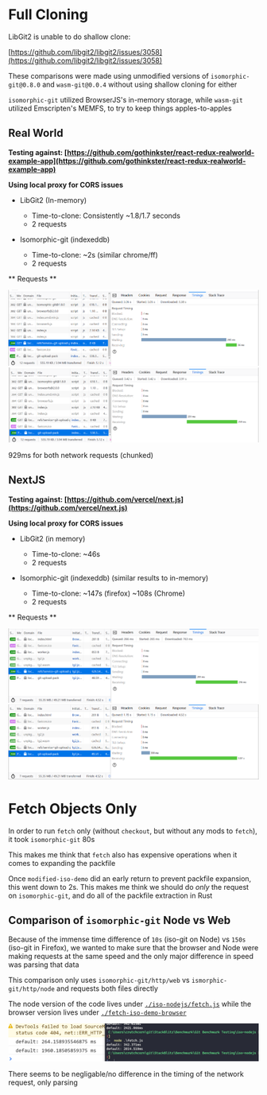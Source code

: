 # Full Cloning

LibGit2 is unable to do shallow clone:

[https://github.com/libgit2/libgit2/issues/3058](https://github.com/libgit2/libgit2/issues/3058)

These comparisons were made using unmodified versions of `isomorphic-git@0.8.0` and `wasm-git@0.0.4` without using shallow cloning for either

`isomorphic-git` utilized BrowserJS's in-memory storage, while `wasm-git` utilized Emscripten's MEMFS, to try to keep things apples-to-apples

## Real World

**Testing against: [https://github.com/gothinkster/react-redux-realworld-example-app](https://github.com/gothinkster/react-redux-realworld-example-app)**

**Using local proxy for CORS issues**

- LibGit2 (In-memory)
    - Time-to-clone: Consistently ~1.8/1.7 seconds
    - 2 requests
    
- Isomorphic-git (indexeddb)
    - Time-to-clone: ~2s (similar chrome/ff)
    - 2 requests

** Requests **

![Initial request](./images/refs-real-world.png)
![Second request](./images/git-upload-pack-real-world.png)

929ms for both network requests (chunked)

## NextJS

**Testing against: [https://github.com/vercel/next.js](https://github.com/vercel/next.js)**

**Using local proxy for CORS issues**

- LibGit2 (in memory)
    - Time-to-clone: ~46s
    - 2 requests

- Isomorphic-git (indexeddb) (similar results to in-memory)
    - Time-to-clone: ~147s (firefox) ~108s (Chrome)
    - 2 requests

** Requests **

![Initial request](./images/refs-nextjs.png)
![Second request](./images/git-upload-pack-nextjs.png)

# Fetch Objects Only

In order to run `fetch` only (without `checkout`, but without any mods to `fetch`), it took `isomorphic-git` 80s

This makes me think that `fetch` also has expensive operations when it comes to expanding the packfile

Once `modified-iso-demo` did an early return to prevent packfile expansion, this went down to 2s. This makes me think we should
do _only_ the request on `isomorphic-git`, and do all of the packfile extraction in Rust

## Comparison of `isomorphic-git` Node vs Web

Because of the immense time difference of `10s` (iso-git on Node) vs `150s` (iso-git in Firefox), we wanted to make sure that the browser and Node were making requests at the same speed
and the only major difference in speed was parsing that data

This comparison only uses `isomorphic-git/http/web` vs `ismorphic-git/http/node` and requests both files directly

The node version of the code lives under [`./iso-nodejs/fetch.js`](./iso-nodejs/fetch.js) while the browser version lives under [`./fetch-iso-demo-browser`](./fetch-iso-demo-browser)

![](./images/fetch-comparisons.png)

There seems to be negligable/no difference in the timing of the network request, only parsing
